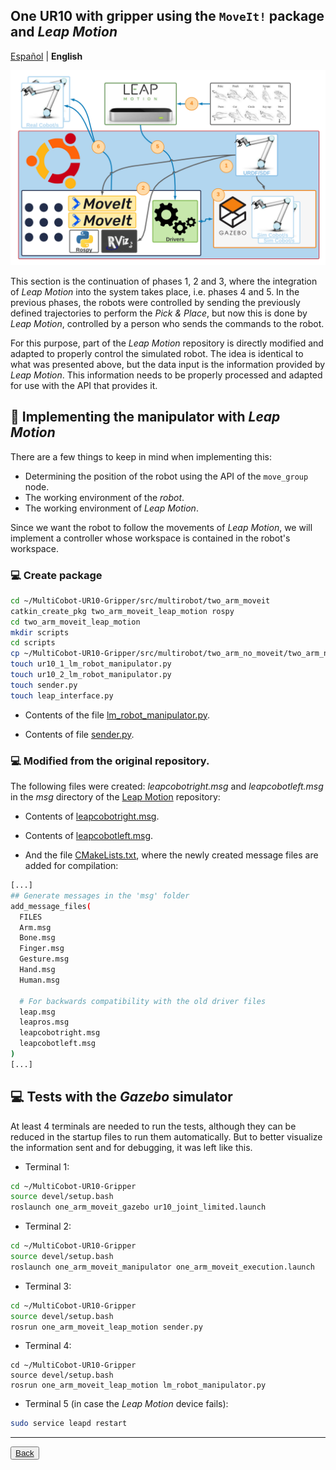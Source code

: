 ## One UR10 with gripper using the `MoveIt!` package and *Leap Motion*

[Español](https://github.com/Serru/MultiCobot-UR10-Gripper/blob/main/doc/moveit/ESP/one_arm_moveit_lm.md) | **English**

![image](/doc/imgs_md/Diseno-moveit-general-dos-cobots-leap-motion.png "Loaded the URDF model of the UR10 robot") 

This section is the continuation of phases 1, 2 and 3, where the integration of *Leap Motion* into the system takes place, i.e. phases 4 and 5. In the previous phases, the robots were controlled by sending the previously defined trajectories to perform the *Pick & Place*, but now this is done by *Leap Motion*, controlled by a person who sends the commands to the robot. 

For this purpose, part of the *Leap Motion* repository is directly modified and adapted to properly control the simulated robot. The idea is identical to what was presented above, but the data input is the information provided by *Leap Motion*. This information needs to be properly processed and adapted for use with the API that provides it. 

## :book: Implementing the manipulator with *Leap Motion*

There are a few things to keep in mind when implementing this:

- Determining the position of the robot using the API of the `move_group` node.
- The working environment of the *robot*.
- The working environment of *Leap Motion*. 

Since we want the robot to follow the movements of *Leap Motion*, we will implement a controller whose workspace is contained in the robot's workspace. 

### :computer: Create package 

```bash 
cd ~/MultiCobot-UR10-Gripper/src/multirobot/two_arm_moveit
catkin_create_pkg two_arm_moveit_leap_motion rospy
cd two_arm_moveit_leap_motion
mkdir scripts
cd scripts
cp ~/MultiCobot-UR10-Gripper/src/multirobot/two_arm_no_moveit/two_arm_no_moveit_leap_motion/scripts/leap_interface.py .
touch ur10_1_lm_robot_manipulator.py
touch ur10_2_lm_robot_manipulator.py
touch sender.py
touch leap_interface.py
``` 

- Contents of the file [lm_robot_manipulator.py](https://github.com/Serru/MultiCobot-UR10-Gripper/blob/main/src/multirobot/one_arm_moveit/one_arm_moveit_leap_motion/scripts/lm_robot_manipulator.py).

- Contents of file [sender.py](https://github.com/Serru/MultiCobot-UR10-Gripper/blob/main/src/multirobot/two_arm_moveit/two_arm_moveit_leap_motion/scripts/sender.py). 

### :computer: Modified from the original repository. 

The following files were created: *leapcobotright.msg* and *leapcobotleft.msg* in the *msg* directory of the [Leap Motion](https://github.com/Serru/MultiCobot-UR10-Gripper/tree/main/src/leap_motion) repository: 

- Contents of [leapcobotright.msg](https://github.com/Serru/MultiCobot-UR10-Gripper/blob/main/src/leap_motion/msg/leapcobotright.msg). 

- Contents of [leapcobotleft.msg](https://github.com/Serru/MultiCobot-UR10-Gripper/blob/main/src/leap_motion/msg/leapcobotleft.msg). 

- And the file [CMakeLists.txt](https://github.com/Serru/MultiCobot-UR10-Gripper/blob/main/src/leap_motion/CMakeLists.txt), where the newly created message files are added for compilation:

```bash
[...]
## Generate messages in the 'msg' folder
add_message_files(
  FILES
  Arm.msg
  Bone.msg
  Finger.msg
  Gesture.msg
  Hand.msg
  Human.msg

  # For backwards compatibility with the old driver files
  leap.msg
  leapros.msg
  leapcobotright.msg
  leapcobotleft.msg
)
[...]
```

## :computer: Tests with the *Gazebo* simulator
At least 4 terminals are needed to run the tests, although they can be reduced in the startup files to run them automatically. But to better visualize the information sent and for debugging, it was left like this. 

- Terminal 1:
```bash
cd ~/MultiCobot-UR10-Gripper
source devel/setup.bash
roslaunch one_arm_moveit_gazebo ur10_joint_limited.launch
``` 

- Terminal 2:
```bash
cd ~/MultiCobot-UR10-Gripper
source devel/setup.bash
roslaunch one_arm_moveit_manipulator one_arm_moveit_execution.launch
``` 

- Terminal 3:
```bash
cd ~/MultiCobot-UR10-Gripper
source devel/setup.bash
rosrun one_arm_moveit_leap_motion sender.py
``` 

- Terminal 4:
```
cd ~/MultiCobot-UR10-Gripper
source devel/setup.bash
rosrun one_arm_moveit_leap_motion lm_robot_manipulator.py 
``` 

- Terminal 5 (in case the *Leap Motion* device fails):
```bash
sudo service leapd restart
```

---

<div>
 <p align="left">
   <button name="button"><a rel="license" href="https://github.com/Serru/MultiCobot-UR10-Gripper/blob/main/doc/design-lm-eng.md"> Back </a></button>
 </p>
</div>